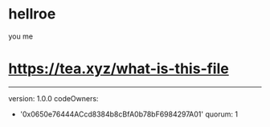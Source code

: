 # hellroe
you me


# https://tea.xyz/what-is-this-file
---
version: 1.0.0
codeOwners:
  - '0x0650e76444ACcd8384b8cBfA0b78bF6984297A01'
quorum: 1
